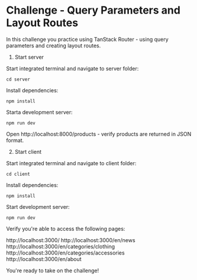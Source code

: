 # Challenge - Query Parameters and Layout Routes

In this challenge you practice using TanStack Router - using query parameters and creating layout routes.

1. Start server

Start integrated terminal and navigate to server folder:

`cd server`

Install dependencies:

`npm install`

Starta development server:

`npm run dev`

Open http://localhost:8000/products - verify products are returned in JSON format.

2. Start client

Start integrated terminal and navigate to client folder:

`cd client`

Install dependencies:

`npm install`

Start development server:

`npm run dev`

Verify you're able to access the following pages:

http://localhost:3000/
http://localhost:3000/en/news
http://localhost:3000/en/categories/clothing
http://localhost:3000/en/categories/accessories
http://localhost:3000/en/about

You're ready to take on the challenge!